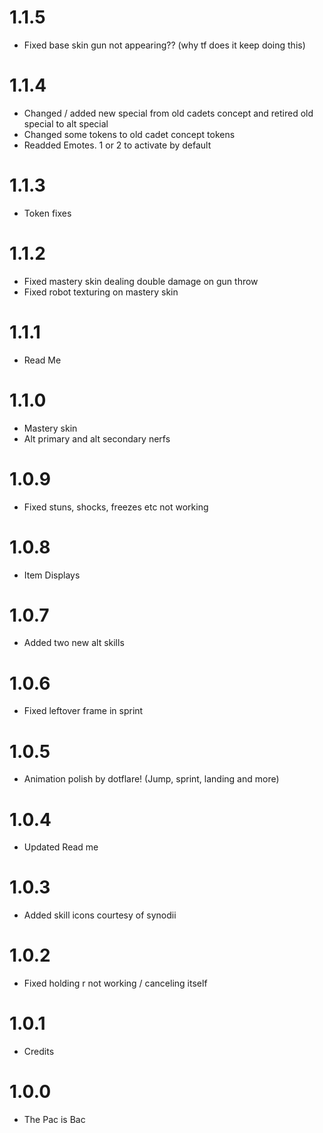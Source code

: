 # 1.1.5

- Fixed base skin gun not appearing?? (why tf does it keep doing this)

# 1.1.4

- Changed / added new special from old cadets concept and retired old special to alt special
- Changed some tokens to old cadet concept tokens
- Readded Emotes. 1 or 2 to activate by default

# 1.1.3

- Token fixes

# 1.1.2

- Fixed mastery skin dealing double damage on gun throw
- Fixed robot texturing on mastery skin

# 1.1.1 

- Read Me

# 1.1.0

- Mastery skin
- Alt primary and alt secondary nerfs

# 1.0.9

- Fixed stuns, shocks, freezes etc not working

# 1.0.8 

- Item Displays

# 1.0.7

- Added two new alt skills

# 1.0.6

- Fixed leftover frame in sprint

# 1.0.5

- Animation polish by dotflare! (Jump, sprint, landing and more)

# 1.0.4

- Updated Read me

# 1.0.3

- Added skill icons courtesy of synodii

# 1.0.2

- Fixed holding r not working / canceling itself

# 1.0.1

- Credits

# 1.0.0

- The Pac is Bac